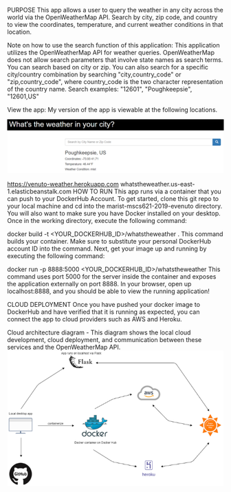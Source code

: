 PURPOSE
This app allows a user to query the weather in any city across the world via the OpenWeatherMap API. Search by city, zip code, and country to view the coordinates, temperature, and current weather conditions in that location.

Note on how to use the search function of this application: This application utilizes the OpenWeatherMap API for weather queries. OpenWeatherMap does not allow search parameters that involve state names as search terms. You can search based on city or zip. You can also search for a specific city/country combination by searching "city,country_code" or "zip,country_code", where country_code is the two character representation of the country name.
Search examples: "12601", "Poughkeepsie", "12601,US"

View the app: My version of the app is viewable at the following locations.
  
![](images/myapppic.png)

https://venuto-weather.herokuapp.com
whatstheweather.us-east-1.elasticbeanstalk.com
HOW TO RUN
This app runs via a container that you can push to your DockerHub Account. To get started, clone this git repo to your local machine and cd into the marist-mscs621-2019-evenuto directory. You will also want to make sure you have Docker installed on your desktop. Once in the working directory, execute the following command:

 docker build -t <YOUR_DOCKERHUB_ID>/whatstheweather .
This command builds your container. Make sure to substitute your personal DockerHub account ID into the command. Next, get your image up and running by executing the following command:

 docker run -p 8888:5000 <YOUR_DOCKERHUB_ID>/whatstheweather
This command uses port 5000 for the server inside the container and exposes the application externally on port 8888. In your browser, open up localhost:8888, and you should be able to view the running application!

CLOUD DEPLOYMENT
Once you have pushed your docker image to DockerHub and have verified that it is running as expected, you can connect the app to cloud providers such as AWS and Heroku.

Cloud architecture diagram - This diagram shows the local cloud development, cloud deployment, and communication between these services and the OpenWeatherMap API.  
![](images/cloud_arch3.png)
